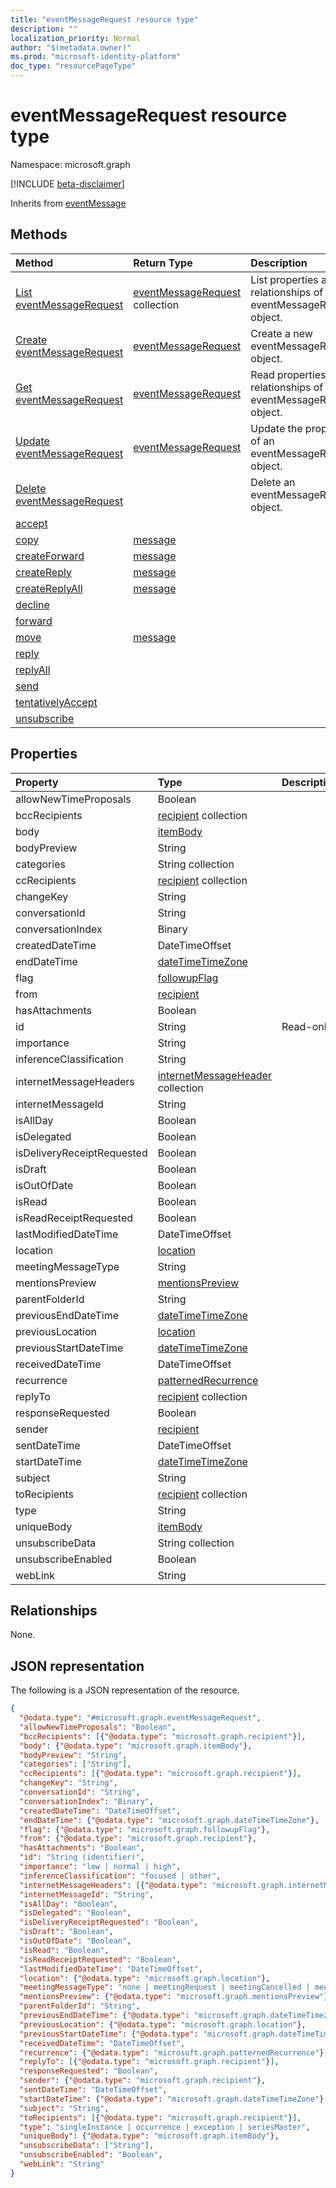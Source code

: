 ```yaml
---
title: "eventMessageRequest resource type"
description: ""
localization_priority: Normal
author: "$(metadata.owner)"
ms.prod: "microsoft-identity-platform"
doc_type: "resourcePageType"
---
```


# eventMessageRequest resource type

Namespace: microsoft.graph

[!INCLUDE [beta-disclaimer](../../includes/beta-disclaimer.md)]

Inherits from [eventMessage](eventmessage.md)

## Methods

| Method                                                               | Return Type                                              | Description                                                         |
| :------------------------------------------------------------------- | :------------------------------------------------------- | :------------------------------------------------------------------ |
| [List eventMessageRequest](../api/eventmessagerequest-list.md)       | [eventMessageRequest](eventMessageRequest.md) collection | List properties and relationships of an eventMessageRequest object. |
| [Create eventMessageRequest](../api/eventmessagerequest-create.md)   | [eventMessageRequest](eventMessageRequest.md)            | Create a new eventMessageRequest object.                            |
| [Get eventMessageRequest](../api/eventmessagerequest-get.md)         | [eventMessageRequest](eventMessageRequest.md)            | Read properties and relationships of an eventMessageRequest object. |
| [Update eventMessageRequest](../api/eventmessagerequest-update.md)   | [eventMessageRequest](eventMessageRequest.md)            | Update the properties of an eventMessageRequest object.             |
| [Delete eventMessageRequest](../api/eventmessagerequest-delete.md)   |                                                          | Delete an eventMessageRequest object.                               |
| [accept](../api/eventmessagerequest-accept.md)                       |                                                          |                                                                     |
| [copy](../api/eventmessagerequest-copy.md)                           | [message](../resources/-message.md)                      |                                                                     |
| [createForward](../api/eventmessagerequest-createForward.md)         | [message](../resources/-message.md)                      |                                                                     |
| [createReply](../api/eventmessagerequest-createReply.md)             | [message](../resources/-message.md)                      |                                                                     |
| [createReplyAll](../api/eventmessagerequest-createReplyAll.md)       | [message](../resources/-message.md)                      |                                                                     |
| [decline](../api/eventmessagerequest-decline.md)                     |                                                          |                                                                     |
| [forward](../api/eventmessagerequest-forward.md)                     |                                                          |                                                                     |
| [move](../api/eventmessagerequest-move.md)                           | [message](../resources/-message.md)                      |                                                                     |
| [reply](../api/eventmessagerequest-reply.md)                         |                                                          |                                                                     |
| [replyAll](../api/eventmessagerequest-replyAll.md)                   |                                                          |                                                                     |
| [send](../api/eventmessagerequest-send.md)                           |                                                          |                                                                     |
| [tentativelyAccept](../api/eventmessagerequest-tentativelyAccept.md) |                                                          |                                                                     |
| [unsubscribe](../api/eventmessagerequest-unsubscribe.md)             |                                                          |                                                                     |

## Properties

| Property                   | Type                                                                      | Description |
| :------------------------- | :------------------------------------------------------------------------ | :---------- |
| allowNewTimeProposals      | Boolean                                                                   |             |
| bccRecipients              | [recipient](../resources/recipient.md) collection                         |             |
| body                       | [itemBody](../resources/itembody.md)                                      |             |
| bodyPreview                | String                                                                    |             |
| categories                 | String collection                                                         |             |
| ccRecipients               | [recipient](../resources/recipient.md) collection                         |             |
| changeKey                  | String                                                                    |             |
| conversationId             | String                                                                    |             |
| conversationIndex          | Binary                                                                    |             |
| createdDateTime            | DateTimeOffset                                                            |             |
| endDateTime                | [dateTimeTimeZone](../resources/datetimetimezone.md)                      |             |
| flag                       | [followupFlag](../resources/followupflag.md)                              |             |
| from                       | [recipient](../resources/recipient.md)                                    |             |
| hasAttachments             | Boolean                                                                   |             |
| id                         | String                                                                    | Read-only.  |
| importance                 | String                                                                    |             |
| inferenceClassification    | String                                                                    |             |
| internetMessageHeaders     | [internetMessageHeader](../resources/internetmessageheader.md) collection |             |
| internetMessageId          | String                                                                    |             |
| isAllDay                   | Boolean                                                                   |             |
| isDelegated                | Boolean                                                                   |             |
| isDeliveryReceiptRequested | Boolean                                                                   |             |
| isDraft                    | Boolean                                                                   |             |
| isOutOfDate                | Boolean                                                                   |             |
| isRead                     | Boolean                                                                   |             |
| isReadReceiptRequested     | Boolean                                                                   |             |
| lastModifiedDateTime       | DateTimeOffset                                                            |             |
| location                   | [location](../resources/location.md)                                      |             |
| meetingMessageType         | String                                                                    |             |
| mentionsPreview            | [mentionsPreview](../resources/mentionspreview.md)                        |             |
| parentFolderId             | String                                                                    |             |
| previousEndDateTime        | [dateTimeTimeZone](../resources/datetimetimezone.md)                      |             |
| previousLocation           | [location](../resources/location.md)                                      |             |
| previousStartDateTime      | [dateTimeTimeZone](../resources/datetimetimezone.md)                      |             |
| receivedDateTime           | DateTimeOffset                                                            |             |
| recurrence                 | [patternedRecurrence](../resources/patternedrecurrence.md)                |             |
| replyTo                    | [recipient](../resources/recipient.md) collection                         |             |
| responseRequested          | Boolean                                                                   |             |
| sender                     | [recipient](../resources/recipient.md)                                    |             |
| sentDateTime               | DateTimeOffset                                                            |             |
| startDateTime              | [dateTimeTimeZone](../resources/datetimetimezone.md)                      |             |
| subject                    | String                                                                    |             |
| toRecipients               | [recipient](../resources/recipient.md) collection                         |             |
| type                       | String                                                                    |             |
| uniqueBody                 | [itemBody](../resources/itembody.md)                                      |             |
| unsubscribeData            | String collection                                                         |             |
| unsubscribeEnabled         | Boolean                                                                   |             |
| webLink                    | String                                                                    |             |

## Relationships

None.

## JSON representation

The following is a JSON representation of the resource.

<!-- {
  "blockType": "resource",
  "keyProperty": "id",
  "@odata.type": "microsoft.graph.eventMessageRequest",
  "baseType": "microsoft.graph.eventMessage",
  "openType": False
}
-->

```json
{
  "@odata.type": "#microsoft.graph.eventMessageRequest",
  "allowNewTimeProposals": "Boolean",
  "bccRecipients": [{"@odata.type": "microsoft.graph.recipient"}],
  "body": {"@odata.type": "microsoft.graph.itemBody"},
  "bodyPreview": "String",
  "categories": ["String"],
  "ccRecipients": [{"@odata.type": "microsoft.graph.recipient"}],
  "changeKey": "String",
  "conversationId": "String",
  "conversationIndex": "Binary",
  "createdDateTime": "DateTimeOffset",
  "endDateTime": {"@odata.type": "microsoft.graph.dateTimeTimeZone"},
  "flag": {"@odata.type": "microsoft.graph.followupFlag"},
  "from": {"@odata.type": "microsoft.graph.recipient"},
  "hasAttachments": "Boolean",
  "id": "String (identifier)",
  "importance": "low | normal | high",
  "inferenceClassification": "focused | other",
  "internetMessageHeaders": [{"@odata.type": "microsoft.graph.internetMessageHeader"}],
  "internetMessageId": "String",
  "isAllDay": "Boolean",
  "isDelegated": "Boolean",
  "isDeliveryReceiptRequested": "Boolean",
  "isDraft": "Boolean",
  "isOutOfDate": "Boolean",
  "isRead": "Boolean",
  "isReadReceiptRequested": "Boolean",
  "lastModifiedDateTime": "DateTimeOffset",
  "location": {"@odata.type": "microsoft.graph.location"},
  "meetingMessageType": "none | meetingRequest | meetingCancelled | meetingAccepted | meetingTentativelyAccepted | meetingDeclined",
  "mentionsPreview": {"@odata.type": "microsoft.graph.mentionsPreview"},
  "parentFolderId": "String",
  "previousEndDateTime": {"@odata.type": "microsoft.graph.dateTimeTimeZone"},
  "previousLocation": {"@odata.type": "microsoft.graph.location"},
  "previousStartDateTime": {"@odata.type": "microsoft.graph.dateTimeTimeZone"},
  "receivedDateTime": "DateTimeOffset",
  "recurrence": {"@odata.type": "microsoft.graph.patternedRecurrence"},
  "replyTo": [{"@odata.type": "microsoft.graph.recipient"}],
  "responseRequested": "Boolean",
  "sender": {"@odata.type": "microsoft.graph.recipient"},
  "sentDateTime": "DateTimeOffset",
  "startDateTime": {"@odata.type": "microsoft.graph.dateTimeTimeZone"},
  "subject": "String",
  "toRecipients": [{"@odata.type": "microsoft.graph.recipient"}],
  "type": "singleInstance | occurrence | exception | seriesMaster",
  "uniqueBody": {"@odata.type": "microsoft.graph.itemBody"},
  "unsubscribeData": ["String"],
  "unsubscribeEnabled": "Boolean",
  "webLink": "String"
}
```
